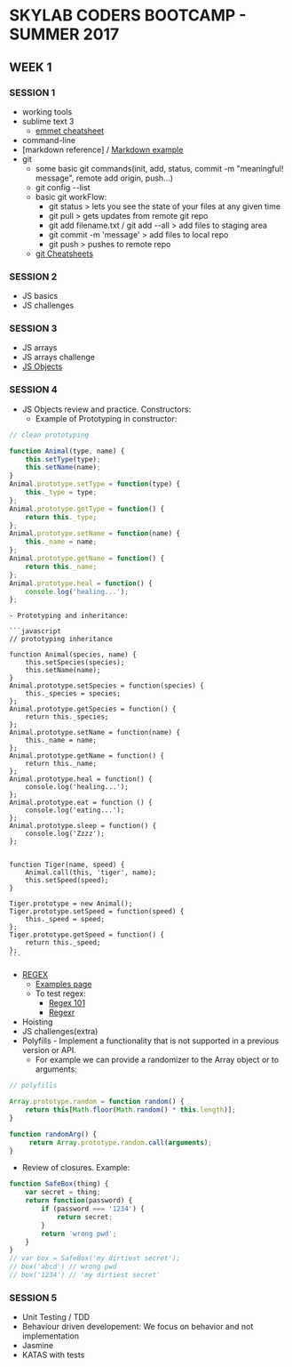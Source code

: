 # SKYLAB CODERS BOOTCAMP - SUMMER 2017

## WEEK 1

### SESSION 1
* working tools
* sublime text 3
    - [emmet cheatsheet](https://docs.emmet.io/cheat-sheet/)
* command-line
* [markdown reference] / [Markdown example]
* git
    * some basic git commands(init, add, status, commit -m "meaningful! message", remote add origin, push...)
    * git config --list
    * basic git workFlow:
        - git status > lets you see the state of your files at any given time
        - git pull > gets updates from remote git repo
        - git add filename.txt / git add --all > add files to staging area
        - git commit -m 'message' > add files to local repo
        - git push > pushes to remote repo
    * [git Cheatsheets](http://files.zeroturnaround.com/pdf/zt_git_cheat_sheet.pdf)

### SESSION 2
* JS basics
* JS challenges

### SESSION 3
* JS arrays
* JS arrays challenge
* [JS Objects](https://github.com/juanmaguitar/javascript-notes/tree/master/markdown-en/05-arrays-objects)

### SESSION 4
* JS Objects review and practice. Constructors:
    - Example of Prototyping in constructor:
```javascript
// clean prototyping

function Animal(type, name) {
    this.setType(type);
    this.setName(name);
}
Animal.prototype.setType = function(type) {
    this._type = type;
};
Animal.prototype.getType = function() {
    return this._type;
};
Animal.prototype.setName = function(name) {
    this._name = name;
};
Animal.prototype.getName = function() {
    return this._name;
};
Animal.prototype.heal = function() {
    console.log('healing...');
};
```

    - Prototyping and inheritance:
      
    ```javascript
    // prototyping inheritance

    function Animal(species, name) {
        this.setSpecies(species);
        this.setName(name);
    }
    Animal.prototype.setSpecies = function(species) {
        this._species = species;
    };
    Animal.prototype.getSpecies = function() {
        return this._species;
    };
    Animal.prototype.setName = function(name) {
        this._name = name;
    };
    Animal.prototype.getName = function() {
        return this._name;
    };
    Animal.prototype.heal = function() {
        console.log('healing...');
    };
    Animal.prototype.eat = function () {
        console.log('eating...');
    };
    Animal.prototype.sleep = function() {
        console.log('Zzzz');
    };


    function Tiger(name, speed) {
        Animal.call(this, 'tiger', name);
        this.setSpeed(speed);
    }

    Tiger.prototype = new Animal();
    Tiger.prototype.setSpeed = function(speed) {
        this._speed = speed;
    };
    Tiger.prototype.getSpeed = function() {
        return this._speed;
    };
    ```

* [REGEX](https://github.com/juanmaguitar/javascript-notes/tree/master/markdown-en/08-regular-expressions)
    - [Examples page](https://lornajane.net/posts/2011/simple-regular-expressions-by-example)
    - To test regex: 
        - [Regex 101](https://regex101.com)
        - [Regexr](http://regexr.com)
* Hoisting
* JS challenges(extra)
* Polyfills - Implement a functionality that is not supported in a previous version or API. 
    - For example we can provide a randomizer to the Array object or to arguments: 
```javascript
// polyfills

Array.prototype.random = function random() {
    return this[Math.floor(Math.random() * this.length)];
}

function randomArg() {
     return Array.prototype.random.call(arguments);
}
```
 
* Review of closures. Example:
```javascript
function SafeBox(thing) {
    var secret = thing;
    return function(password) {
        if (password === '1234') {
            return secret;
        }
        return 'wrong pwd';
    } 
}
// var box = SafeBox('my dirtiest secret');
// box('abcd') // wrong pwd
// box('1234') // 'my dirtiest secret'
```

### SESSION 5
* Unit Testing / TDD
* Behaviour driven developement: We focus on behavior and not implementation
* Jasmine
* KATAS with tests

<!--references -->
[markdown]: https://blog.ghost.org/markdown/
[Markdown example]: https://github.com/tonimg/Course
